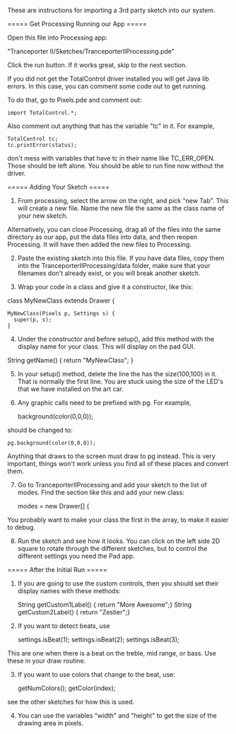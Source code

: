 These are instructions for importing a 3rd party sketch into our system. 

===== Get Processing Running our App =====

Open this file into Processing app: 

"Tranceporter II/Sketches/TranceporterIIProcessing.pde"

Click the run button. If it works great, skip to the next section. 

If you did not get the TotalControl driver installed you will get Java lib
errors. In this case, you can comment some code out to get running. 

To do that, go to Pixels.pde and comment out:

	import TotalControl.*;

Also comment out anything that has the variable "tc" in it. 
For example, 

	TotalControl tc; 
	tc.printError(status); 

don't mess with variables that have tc in their name like 
TC_ERR_OPEN. Those should be left alone. You should be able to run
fine now without the driver. 

===== Adding Your Sketch =====

1) From processing, select the arrow on the right, and pick "new Tab". 
This will create a new file. Name the new file the same as the class 
name of your new sketch. 

Alternatively, you can close Processing, drag all of the files into 
the same directory as our app, put the data files into data, and then 
reopen Processing. It will have then added the new files to Processing. 

2) Paste the existing sketch into this file. 
If you have data files, copy them into the TranceporterIIProcessing/data 
folder, make sure that your filenames don't already exist, or you will 
break another sketch. 

3) Wrap your code in a class and give it a constructor, like this: 

  class MyNewClass extends Drawer {

    MyNewClass(Pixels p, Settings s) {
      super(p, s);
    }

4) Under the constructor and before setup(), add this method with the 
display name for your class. This will display on the pad  GUI. 

  String getName() { return "MyNewClass"; }

5) In your setup() method, delete the line the has the size(100,100) in it. 
That is normally the first line. You are stuck using the size of the 
LED's that we have installed on the art car. 

6) Any graphic calls need to be prefixed with pg.  For example,       
	
	background(color(0,0,0));

should be changed to: 

	pg.background(color(0,0,0));

Anything that draws to the screen must draw to pg instead. This is
very important, things won't work unless you find all of these places
and convert them. 

7) Go to TranceporterIIProcessing and add your sketch to the list of 
modes. Find the section like this and add your new class: 

    modes = new Drawer[] {

You probably want to make your class the first in the array, to make 
it easier to debug. 

8) Run the sketch and see how it looks. You can click on the 
left side 2D square to rotate through the different sketches, 
but to control the different settings you need the Pad app. 

===== After the Initial Run =====

1) If you are going to use the custom controls, then you should set 
their display names with these methods: 

	String getCustom1Label() { return "More Awesome";}
 	String getCustom2Label() { return "Zestier";}

2) If you want to detect beats, use 

	settings.isBeat(1);
	settings.isBeat(2);
	settings.isBeat(3);

This are one when there is a beat on the treble, mid range, or bass. 
Use these in your draw routine.

3) If you want to use colors that change to the beat, use: 

	getNumColors();
	getColor(index);

see the other sketches for how this is used. 

4) You can use the variables "width" and "height" to get the size 
of the drawing area in pixels. 



